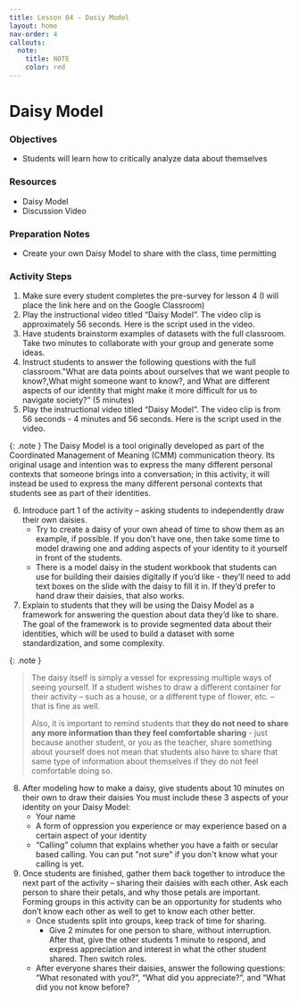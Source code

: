 ```yaml
---
title: Lesson 04 - Dasiy Model
layout: home
nav-order: 4
callouts:
  note:
    title: NOTE
    color: red
---
```


# Daisy Model


### Objectives
- Students will learn how to critically analyze data about themselves

### Resources
- Daisy Model
- Discussion Video

### Preparation Notes
- Create your own Daisy Model to share with the class, time permitting

### Activity Steps

1. Make sure every student completes the pre-survey for lesson 4 (I will place the link here and on the Google Classroom)
2. Play the  instructional video titled “Daisy Model”. The video clip is approximately 56 seconds. Here is the script used in the video.
3. Have students brainstorm examples of datasets with the full classroom. Take two minutes to collaborate with your group and generate some ideas.
4. Instruct students to answer the following questions with the full classroom."What are data points about ourselves that we want people to know?,What might someone want to know?, and What are different aspects of our identity that might make it more difficult for us to navigate society?” (5 minutes)
5. Play the  instructional video titled “Daisy Model”. The video clip is from 56 seconds - 4 minutes and 56 seconds. Here is the script used in the video.

{: .note }
The Daisy Model is a tool originally developed as part of the Coordinated Management of Meaning (CMM) communication theory. Its original usage and intention was to express the many different personal contexts that someone brings into a conversation; in this activity, it will instead be used to express the many different personal contexts that students see as part of their identities.

6. Introduce part 1 of the activity – asking students to independently draw their own daisies.
    - Try to create a daisy of your own ahead of time to show them as an example, if possible. If you don’t have one, then take some time to model drawing one and adding aspects of your identity to it yourself in front of the students.
    - There is a model daisy in the student workbook that students can use for building their daisies digitally if you’d like - they’ll need to add text boxes on the slide with the daisy to fill it in. If they’d prefer to hand draw their daisies, that also works.
7. Explain to students that they will be using the Daisy Model as a framework for answering the question about data they’d like to share. The goal of the framework is to provide segmented data about their identities, which will be used to build a dataset with some standardization, and some complexity.

{: .note }
>The daisy itself is simply a vessel for expressing multiple ways of seeing yourself. If a student wishes to draw a different container for their activity – such as a house, or a different type of flower, etc. – that is fine as well. 
>
>Also, it is important to remind students that **they do not need to share any more information than they feel comfortable sharing** - just because another student, or you as the teacher, share something about yourself does not mean that students also have to share that same type of information about themselves if they do not feel comfortable doing so.

8. After modeling how to make a daisy, give students about 10 minutes on their own to draw their daisies You must include these 3  aspects of your identity on your Daisy Model:
    - Your name
    - A form of oppression you experience or may experience based on a certain aspect of your identity
    - “Calling” column that explains whether you have a faith or secular based calling. You can put "not sure" if you don't know what your calling is yet. 
9. Once students are finished, gather them back together to introduce the next part of the activity – sharing their daisies with each other. Ask each person to share their petals, and why those petals are important. Forming groups in this activity can be an opportunity for students who don’t know each other as well to get to know each other better.
    - Once students split into groups, keep track of time for sharing.
        - Give 2 minutes for one person to share, without interruption. After that, give the other students 1 minute to respond, and express appreciation and interest in what the other student shared. Then switch roles.
    - After everyone shares their daisies,  answer the following questions: “What resonated with you?”, “What did you appreciate?”, and “What did you not know before?
